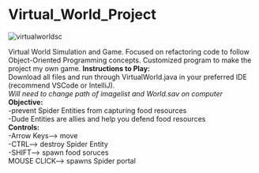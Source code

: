 # Virtual_World_Project
![virtualworldsc](https://user-images.githubusercontent.com/101173706/205523026-e0faffa6-cc69-4678-938b-879511df7e4d.png)  <br />


Virtual World Simulation and Game. Focused on refactoring code to follow Object-Oriented Programming concepts.  Customized program to make the project my own game.
**Instructions to Play:**  <br />
Download all files and run through VirtualWorld.java in your preferred IDE (recommend VSCode or IntelliJ).  <br />
_Will need to change path of imagelist and World.sav on computer_  <br />
**Objective:**  <br />
-prevent Spider Entities from capturing food resources  <br />
-Dude Entities are allies and help you defend food resources  <br />
**Controls:**  <br />
-Arrow Keys--> move  <br />
-CTRL--> destroy Spider Entity  <br />
-SHIFT--> spawn food soruces  <br />
MOUSE CLICK--> spawns Spider portal  <br />
